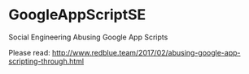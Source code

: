 # GoogleAppScriptSE
Social Engineering Abusing Google App Scripts

Please read: http://www.redblue.team/2017/02/abusing-google-app-scripting-through.html

